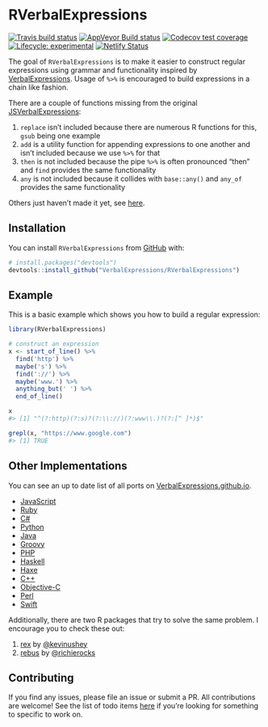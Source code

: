 
<!-- README.md is generated from README.Rmd. Please edit that file -->

# RVerbalExpressions

<!-- badges: start -->

[![Travis build
status](https://travis-ci.org/VerbalExpressions/RVerbalExpressions.svg?branch=master)](https://travis-ci.org/VerbalExpressions/RVerbalExpressions)
[![AppVeyor Build
status](https://ci.appveyor.com/api/projects/status/phr93q0rp7edf376?svg=true)](https://ci.appveyor.com/project/tyluRp/rverbalexpressions-4tt0n)
[![Codecov test
coverage](https://codecov.io/gh/VerbalExpressions/RVerbalExpressions/branch/master/graph/badge.svg)](https://codecov.io/gh/VerbalExpressions/RVerbalExpressions?branch=master)
[![Lifecycle:
experimental](https://img.shields.io/badge/lifecycle-experimental-orange.svg)](https://www.tidyverse.org/lifecycle/#experimental)
[![Netlify
Status](https://api.netlify.com/api/v1/badges/e49a67b8-17c9-40ba-9e53-3f9d83590e87/deploy-status)](https://app.netlify.com/sites/rverbalexpressions/deploys)
<!-- badges: end -->

The goal of `RVerbalExpressions` is to make it easier to construct
regular expressions using grammar and functionality inspired by
[VerbalExpressions](https://github.com/VerbalExpressions). Usage of
`%>%` is encouraged to build expressions in a chain like fashion.

There are a couple of functions missing from the original
[JSVerbalExpressions](https://github.com/VerbalExpressions/JSVerbalExpressions):

1.  `replace` isn’t included because there are numerous R functions for
    this, `gsub` being one example
2.  `add` is a utility function for appending expressions to one another
    and isn’t included because we use `%>%` for that
3.  `then` is not included because the pipe `%>%` is often pronounced
    “then” and `find` provides the same functionality
4.  `any` is not included because it collides with `base::any()` and
    `any_of` provides the same functionality

Others just haven’t made it yet, see [here](.github/CONTRIBUTING.md).

## Installation

You can install `RVerbalExpressions` from [GitHub](https://github.com/)
with:

``` r
# install.packages("devtools")
devtools::install_github("VerbalExpressions/RVerbalExpressions")
```

## Example

This is a basic example which shows you how to build a regular
expression:

``` r
library(RVerbalExpressions)

# construct an expression
x <- start_of_line() %>% 
  find('http') %>% 
  maybe('s') %>% 
  find('://') %>% 
  maybe('www.') %>% 
  anything_but(' ') %>% 
  end_of_line()

x
#> [1] "^(?:http)(?:s)?(?:\\://)(?:www\\.)?(?:[^ ]*)$"

grepl(x, "https://www.google.com")
#> [1] TRUE
```

## Other Implementations

You can see an up to date list of all ports on
[VerbalExpressions.github.io](https://VerbalExpressions.github.io).

  - [JavaScript](https://github.com/VerbalExpressions/JSVerbalExpressions)
  - [Ruby](https://github.com/ryan-endacott/verbal_expressions)
  - [C\#](https://github.com/VerbalExpressions/CSharpVerbalExpressions)
  - [Python](https://github.com/VerbalExpressions/PythonVerbalExpressions)
  - [Java](https://github.com/VerbalExpressions/JavaVerbalExpressions)
  - [Groovy](https://github.com/VerbalExpressions/GroovyVerbalExpressions)
  - [PHP](https://github.com/VerbalExpressions/PHPVerbalExpressions)
  - [Haskell](https://github.com/VerbalExpressions/HaskellVerbalExpressions)
  - [Haxe](https://github.com/VerbalExpressions/HaxeVerbalExpressions)
  - [C++](https://github.com/VerbalExpressions/CppVerbalExpressions)
  - [Objective-C](https://github.com/VerbalExpressions/ObjectiveCVerbalExpressions)
  - [Perl](https://github.com/VerbalExpressions/PerlVerbalExpressions)
  - [Swift](https://github.com/VerbalExpressions/SwiftVerbalExpressions)

Additionally, there are two R packages that try to solve the same
problem. I encourage you to check these out:

1.  [rex](https://github.com/kevinushey/rex) by
    [@kevinushey](https://twitter.com/kevin_ushey)
2.  [rebus](https://github.com/richierocks/rebus) by
    [@richierocks](https://twitter.com/richierocks?lang=en)

## Contributing

If you find any issues, please file an issue or submit a PR. All
contributions are welcome\! See the list of todo items
[here](.github/CONTRIBUTING.md) if you’re looking for something to
specific to work on.
